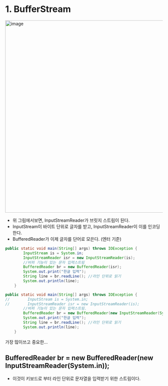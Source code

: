 # 1. BufferStream
<img width="616" alt="image" src="https://github.com/HyemIin/TIL/assets/114489245/b8d5bb65-4a2f-4cd9-8ab6-fdd8d56ba31d">

- 위 그림에서보면, InputStreamReader가 브릿지 스트림이 된다.
- InputStream이 바이트 단위로 글자를 받고, InputStreamReader이 이를 인코딩한다.
- BufferedReader가 이제 글자를 단어로 모은다. (엔터 기준)

```java
public static void main(String[] args) throws IOException {
        InputStream is = System.in;
        InputStreamReader isr = new InputStreamReader(is);
        //버퍼 기능이 있는 문자 입력스트림
        BufferedReader br = new BufferedReader(isr);
        System.out.print("한글 입력");
        String line = br.readLine(); //라인 단위로 읽기
        System.out.println(line);
    }
```

```java
public static void main(String[] args) throws IOException {
//        InputStream is = System.in;
//        InputStreamReader isr = new InputStreamReader(is);
        //버퍼 기능이 있는 문자 입력스트림.
        BufferedReader br = new BufferedReader(new InputStreamReader(System.in));
        System.out.print("한글 입력");
        String line = br.readLine(); //라인 단위로 읽기
        System.out.println(line);
    }
```

가장 많이쓰고 중요한...
## BufferedReader br = new BufferedReader(new InputStreamReader(System.in));
- 이것이 키보드로 부터 라인 단위로 문자열을 입력받기 위한 스트림이다.
